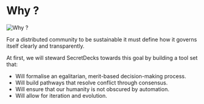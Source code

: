 # Why ?

![Why ?](../.gitbook/assets/RWS_Tarot\_02\_High_Priestess.jpg)

For a distributed community to be sustainable it must define how it governs itself clearly and transparently.

At first, we will steward SecretDecks towards this goal by building a tool set that:

* Will formalise an egalitarian, merit-based decision-making process.
* Will build pathways that resolve conflict through consensus.
* Will ensure that our humanity is not obscured by automation.
* Will allow for iteration and evolution.
